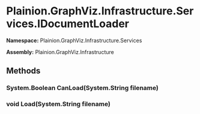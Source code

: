 
# Plainion.GraphViz.Infrastructure.Services.IDocumentLoader

**Namespace:** Plainion.GraphViz.Infrastructure.Services

**Assembly:** Plainion.GraphViz.Infrastructure


## Methods

### System.Boolean CanLoad(System.String filename)

### void Load(System.String filename)
